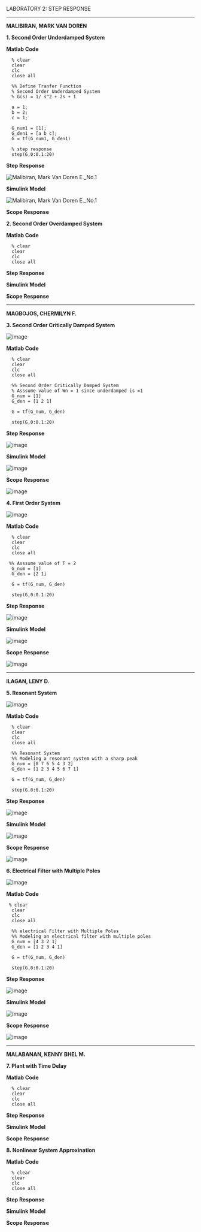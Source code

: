 LABORATORY 2: STEP RESPONSE

-------------------------------------------------------

**MALIBIRAN, MARK VAN DOREN**

**1. Second Order  Underdamped System**

  

**Matlab Code**
  
      % clear
      clear
      clc
      close all

      %% Define Tranfer Function
      % Second Order Underdamped System
      % G(s) = 1/ s^2 + 2s + 1

      a = 1;
      b = 2;
      c = 1;

      G_num1 = [1];
      G_den1 = [a b c];
      G = tf(G_num1, G_den1)

      % step response
      step(G,0:0.1:20)
      
  
  **Step Response**

  ![Malibiran, Mark Van Doren E._No.1](https://github.com/Lenyilagan/G_3_Assignment_2024/assets/161393545/924ac5d4-840d-4cbd-baf9-f75cf354d5b7)

    
  **Simulink Model**

![Malibiran, Mark Van Doren E._No.1](https://github.com/Lenyilagan/G_3_Assignment_2024/assets/161393545/de945630-cc45-412f-8f26-97517e715195)




   **Scope Response**
      

**2. Second Order Overdamped System**

  

**Matlab Code**
  
      % clear
      clear
      clc
      close all
      
      


  
  **Step Response**

  

    
  **Simulink Model**





   **Scope Response**

-------------------------------------------------------


**MAGBOJOS, CHERMILYN F.**

**3. Second Order Critically Damped System**

   ![image](https://github.com/Lenyilagan/G_3_Assignment_2024/assets/160560665/457b2e8c-a0f9-497c-af13-cc8e14115025)


**Matlab Code**
  
      % clear
      clear
      clc
      close all
      
      %% Second Order Critically Damped System
      % Asssume value of Wn = 1 since underdamped is =1
      G_num = [1]
      G_den = [1 2 1] 
      
      G = tf(G_num, G_den)
      
      step(G,0:0.1:20)


  
  **Step Response**

   ![image](https://github.com/Lenyilagan/G_3_Assignment_2024/assets/160560665/ced0db22-dae0-46f5-9b6c-801e748d3315)

    
  **Simulink Model**

  ![image](https://github.com/Lenyilagan/G_3_Assignment_2024/assets/160560665/eaf79920-28e3-4153-8b71-d21a6aac377e)



   **Scope Response**
      
   ![image](https://github.com/Lenyilagan/G_3_Assignment_2024/assets/160560665/a07c0488-467e-4827-b56c-bff3aa27e26b)



**4. First Order System**

  ![image](https://github.com/Lenyilagan/G_3_Assignment_2024/assets/160560665/3f521c7c-50c5-4640-864d-b47985a5b465)


  **Matlab Code**
  
      % clear
      clear
      clc
      close all
      
     %% Asssume value of T = 2
      G_num = [1]
      G_den = [2 1] 
   
      G = tf(G_num, G_den)
      
      step(G,0:0.1:20)
      

  **Step Response**

   ![image](https://github.com/Lenyilagan/G_3_Assignment_2024/assets/160560665/ced0db22-dae0-46f5-9b6c-801e748d3315)

    

  **Simulink Model**

  ![image](https://github.com/Lenyilagan/G_3_Assignment_2024/assets/160560665/5e670dd6-33c6-4c85-a081-705a90a0a8ce)



   **Scope Response**
      
   ![image](https://github.com/Lenyilagan/G_3_Assignment_2024/assets/160560665/a07c0488-467e-4827-b56c-bff3aa27e26b)
      
  
-------------------------------------------------------


**ILAGAN, LENY D.**


  **5. Resonant System**

   ![image](https://github.com/Lenyilagan/G_3_Assignment_2024/assets/159031775/d9c2c5d8-e26a-4128-9421-550fb15e909f)

  **Matlab Code**
  
      % clear
      clear
      clc
      close all
      
      %% Resonant System
      %% Modeling a resonant system with a sharp peak
      G_num = [8 7 6 5 4 3 2]
      G_den = [1 2 3 4 5 6 7 1] 
      
      G = tf(G_num, G_den)
      
      step(G,0:0.1:20)

  **Step Response**

   ![image](https://github.com/Lenyilagan/G_3_Assignment_2024/assets/159031775/98a7ee98-2a44-40ee-8f44-0d6c81f3196c)

    
  **Simulink Model**

   ![image](https://github.com/Lenyilagan/G_3_Assignment_2024/assets/159031775/96380053-4388-4839-96f6-4889d2ab3016)

   **Scope Response**

   ![image](https://github.com/Lenyilagan/G_3_Assignment_2024/assets/159031775/d9a05cfc-cec7-4908-820d-188970c1c33c)



**6. Electrical Filter with Multiple Poles**

   ![image](https://github.com/Lenyilagan/G_3_Assignment_2024/assets/159031775/076121cb-3f47-4a12-9e89-90ff3be83e02)


  **Matlab Code**
  
     % clear
      clear
      clc
      close all
      
      %% electrical Filter with Multiple Poles
      %% Modeling an electrical filter with multiple poles
      G_num = [4 3 2 1]
      G_den = [1 2 3 4 1] 
      
      G = tf(G_num, G_den)
      
      step(G,0:0.1:20)

  **Step Response**

   ![image](https://github.com/Lenyilagan/G_3_Assignment_2024/assets/160560665/1adc21e2-dc3a-42d8-8274-b0d74537cd33)



    
  **Simulink Model**

   ![image](https://github.com/Lenyilagan/G_3_Assignment_2024/assets/159031775/065f38b3-1fb2-4fc9-a950-4f39590f8431)


   **Scope Response**

  ![image](https://github.com/Lenyilagan/G_3_Assignment_2024/assets/160560665/3604e565-54eb-466a-a399-c725fb54d242)




-------------------------------------------------------


**MALABANAN, KENNY BHEL M.**

**7. Plant with Time Delay**

  

**Matlab Code**
  
      % clear
      clear
      clc
      close all
      
      


  
  **Step Response**

  

    
  **Simulink Model**





   **Scope Response**



   **8. Nonlinear System Approxination**

  

**Matlab Code**
  
      % clear
      clear
      clc
      close all
      
      


  
  **Step Response**

  

    
  **Simulink Model**





   **Scope Response**
